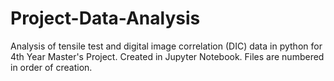 # Project-Data-Analysis
Analysis of tensile test and digital image correlation (DIC) data in python for 4th Year Master's Project. 
Created in Jupyter Notebook.
Files are numbered in order of creation. 
